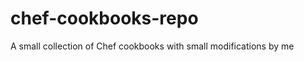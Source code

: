 chef-cookbooks-repo
===================

A small collection of Chef cookbooks with small modifications by me
